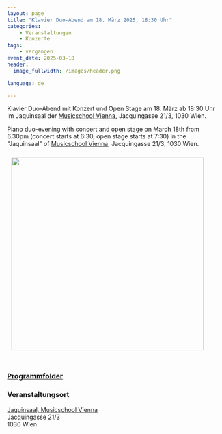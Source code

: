 ```yaml
---
layout: page
title: "Klavier Duo-Abend am 18. März 2025, 18:30 Uhr"
categories:
    - Veranstaltungen
    - Konzerte
tags:
    - vergangen
event_date: 2025-03-18
header:
  image_fullwidth: /images/header.png

language: de

---
```



Klavier Duo-Abend mit Konzert und Open Stage am 18. März ab 18:30 Uhr im Jaquinsaal der [Musicschool Vienna](https://www.musicschoolvienna.com/), Jacquingasse 21/3, 1030 Wien.

Piano duo-evening with concert and open stage on March 18th from 6.30pm (concert starts at 6:30, open stage starts at 7:30) in the "Jaquinsaal" of [Musicschool Vienna](https://www.musicschoolvienna.com/), Jacquingasse 21/3, 1030 Wien.

<a href="/images/poster-2025-03-18.jpg"><img src="/images/poster-2025-03-18.jpg" style="float:left;" width="450px" hspace="10" vspace="10"></a>

<div style="clear: both;">&nbsp;</div>

### [Programmfolder](/files/2025-03-18-programm.pdf) 

### Veranstaltungsort

<a href="https://www.musicschoolvienna.com/">Jaquinsaal, Musicschool Vienna</a><br>
Jacquingasse 21/3<br>
1030 Wien<br>



<div
    data-service="googlemaps"
    data-id="!1m18!1m12!1m3!1d2659.7192873558456!2d16.38269097653893!3d48.1927598473177!2m3!1f0!2f0!3f0!3m2!1i1024!2i768!4f13.1!3m3!1m2!1s0x476d07635e60be51%3A0x1de7d0f1390ff2c0!2sJacquingasse%2021%2C%201030%20Wien!5e0!3m2!1sen!2sat!4v1704910538354!5m2!1sen!2sat"
    data-autoscale
></div>


